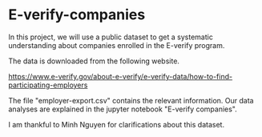 # E-verify-companies
In this project, we will use a public dataset to get a systematic understanding about companies enrolled in the E-verify program. 

The data is downloaded from the following website. 

https://www.e-verify.gov/about-e-verify/e-verify-data/how-to-find-participating-employers

The file "employer-export.csv" contains the relevant information. Our data analyses are explained in the jupyter notebook "E-verify companies". 

I am thankful to Minh Nguyen for clarifications about this dataset. 
